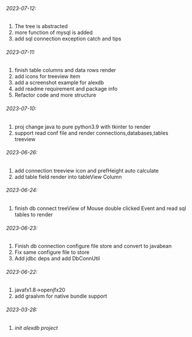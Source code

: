 ###### 2023-07-12:

1. The tree is abstracted
2. more function of mysql is added
3. add sql connection exception catch and tips

###### 2023-07-11:

1. finish table columns and data rows render
2. add icons for treeview item
3. add a screenshot example for alexdb
4. add readme requirement and package info
5. Refactor code and more structure

###### 2023-07-10:

1. proj change java to pure python3.9 with tkinter to render
2. support read conf file and render connections,databases,tables treeview

###### 2023-06-26:

1. add connection treeview icon and prefHeight auto calculate
2. add table field render into tableView Column

###### 2023-06-24:

1. finish db connect treeView of Mouse double clicked Event and read sql tables to render

###### 2023-06-23:

1. Finish db connection configure file store and convert to javabean
2. Fix same configure file to store
3. Add jdbc deps and add DbConnUtil

###### 2023-06-22: 

1. javafx1.8->openjfx20
2. add graalvm for native bundle support

###### 2023-03-28: 

1. ###### init alexdb project



